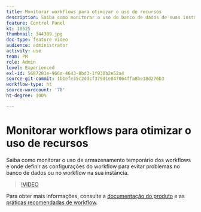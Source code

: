 ```yaml
---
title: Monitorar workflows para otimizar o uso de recursos
description: Saiba como monitorar o uso do banco de dados de suas instâncias.
feature: Control Panel
kt: 10525
thumbnail: 344309.jpg
doc-type: feature video
audience: administrator
activity: use
team: PM
role: Admin
level: Experienced
exl-id: 5687281e-966a-4643-8bd3-1f930b2e52a4
source-git-commit: 1b1efe35c2ddcf379d1e847064ffa8be18d276b3
workflow-type: ht
source-wordcount: '78'
ht-degree: 100%

---
```


# Monitorar workflows para otimizar o uso de recursos

Saiba como monitorar o uso de armazenamento temporário dos workflows e onde definir as configurações do workflow para evitar problemas no banco de dados ou no workflow na sua instância.

>[!VIDEO](https://video.tv.adobe.com/v/344309/?quality=12&learn=0n)

Para obter mais informações, consulte a [documentação do produto](https://experienceleague.adobe.com/docs/control-panel/using/performance-monitoring/database-monitoring/workflow-monitoring.html?lang=pt-BR) e as [práticas recomendadas de workflow](https://experienceleague.adobe.com/docs/campaign-classic/using/automating-with-workflows/introduction/workflow-best-practices.html?lang=pt-BR).
